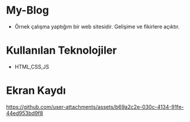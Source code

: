 # My-Blog

- Örnek çalışma yaptığım bir web sitesidir. Gelişime ve fikirlere açıktır.

# Kullanılan Teknolojiler

- HTML,CSS,JS

# Ekran Kaydı




https://github.com/user-attachments/assets/b69a2c2e-030c-4134-91fe-44ed953bd9f8

